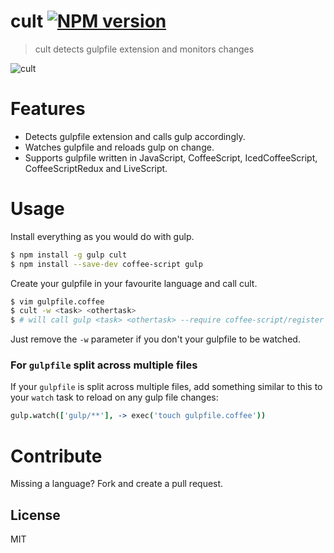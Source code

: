 # cult [![NPM version](https://badge.fury.io/js/cult.svg)](http://badge.fury.io/js/cult)

> cult detects gulpfile extension and monitors changes

![cult](http://i.imgur.com/aHMew7e.png)

# Features

* Detects gulpfile extension and calls gulp accordingly. 
* Watches gulpfile and reloads gulp on change.
* Supports gulpfile written in JavaScript, CoffeeScript, IcedCoffeeScript, CoffeeScriptRedux and LiveScript.

# Usage

Install everything as you would do with gulp.
```bash
$ npm install -g gulp cult 
$ npm install --save-dev coffee-script gulp
```

Create your gulpfile in your favourite language and call cult.
```bash
$ vim gulpfile.coffee
$ cult -w <task> <othertask>
$ # will call gulp <task> <othertask> --require coffee-script/register
```

Just remove the `-w` parameter if you don't your gulpfile to be watched.

### For `gulpfile` split across multiple files

If your `gulpfile` is split across multiple files, add something similar 
to this to your `watch` task to reload on any gulp file changes:

```coffee
gulp.watch(['gulp/**'], -> exec('touch gulpfile.coffee'))
```

# Contribute

Missing a language? Fork and create a pull request.

## License

MIT
